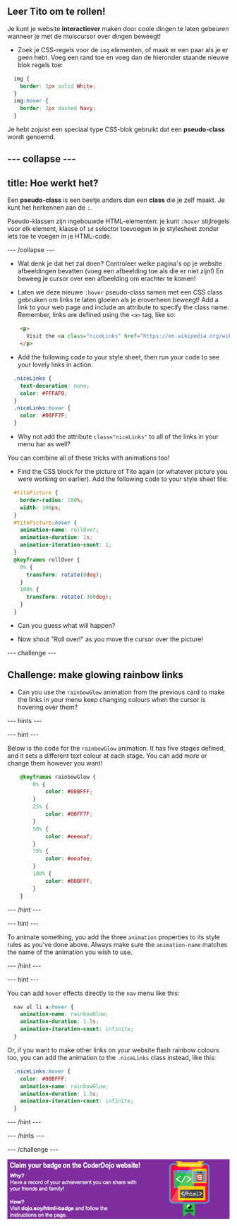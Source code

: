 ## Leer Tito om te rollen!

Je kunt je website **interactiever** maken door coole dingen te laten gebeuren wanneer je met de muiscursor over dingen beweegt!

+ Zoek je CSS-regels voor de `img` elementen, of maak er een paar als je er geen hebt. Voeg een rand toe en voeg dan de hieronder staande nieuwe blok regels toe:

```css
  img {
    border: 2px solid White;
  }
  img:hover {
    border: 2px dashed Navy;
  }
```

Je hebt zojuist een speciaal type CSS-blok gebruikt dat een **pseudo-class** wordt genoemd.

## \--- collapse \---

## title: Hoe werkt het?

Een **pseudo-class** is een beetje anders dan een **class** die je zelf maakt. Je kunt het herkennen aan de `:`.

Pseudo-klassen zijn ingebouwde HTML-elementen: je kunt `:hover` stijlregels voor elk element, klasse of `id` selector toevoegen in je stylesheet zonder iets toe te voegen in je HTML-code.

\--- /collapse \---

+ Wat denk je dat het zal doen? Controleer welke pagina's op je website afbeeldingen bevatten (voeg een afbeelding toe als die er niet zijn!) En beweeg je cursor over een afbeelding om erachter te komen!

+ Laten we deze nieuwe `:hover` pseudo-class samen met een CSS class gebruiken om links te laten gloeien als je eroverheen beweegt! Add a link to your web page and include an attribute to specify the class name. Remember, links are defined using the `<a>` tag, like so:

```html
    <p>
      Visit the <a class="niceLinks" href="https://en.wikipedia.org/wiki/Ireland">Wikipedia page</a> to learn even more about Ireland!
    </p>
```

+ Add the following code to your style sheet, then run your code to see your lovely links in action.

```css
  .niceLinks {
    text-decoration: none;
    color: #FFFAF0;
  }
  .niceLinks:hover {
    color: #00FF7F;
  }
```

+ Why not add the attribute `class="niceLinks"` to all of the links in your menu bar as well?

You can combine all of these tricks with animations too!

+ Find the CSS block for the picture of Tito again (or whatever picture you were working on earlier). Add the following code to your style sheet file:

```css
  #titoPicture {
    border-radius: 100%;
    width: 100px;
  }
  #titoPicture:hover {
    animation-name: rollOver;
    animation-duration: 1s;
    animation-iteration-count: 1;
  }
  @keyframes rollOver {
    0% {
      transform: rotate(0deg);
    }
    100% {
      transform: rotate(-360deg);
    }
  }
```

+ Can you guess what will happen?

+ Now shout "Roll over!" as you move the cursor over the picture!

\--- challenge \---

## Challenge: make glowing rainbow links

+ Can you use the `rainbowGlow` animation from the previous card to make the links in your menu keep changing colours when the cursor is hovering over them?

\--- hints \---

\--- hint \---

Below is the code for the `rainbowGlow` animation. It has five stages defined, and it sets a different text colour at each stage. You can add more or change them however you want!

```css
    @keyframes rainbowGlow {
        0% {
            color: #00BFFF;
        }
        25% {
            color: #00FF7F;
        }
        50% {
            color: #eeeeaf;
        }
        75% {
            color: #eeafee;
        }
        100% {
            color: #00BFFF;
        }
    }
```

\--- /hint \---

\--- hint \---

To animate something, you add the three `animation` properties to its style rules as you've done above. Always make sure the `animation-name` matches the name of the animation you wish to use.

\--- /hint \---

\--- hint \---

You can add `hover` effects directly to the `nav` menu like this:

```css
  nav ul li a:hover {
    animation-name: rainbowGlow;
    animation-duration: 1.5s;
    animation-iteration-count: infinite;
  }
```

Or, if you want to make other links on your website flash rainbow colours too, you can add the animation to the `.niceLinks` class instead, like this:

```css
  .niceLinks:hover {
    color: #00BFFF;
    animation-name: rainbowGlow;
    animation-duration: 1.5s;
    animation-iteration-count: infinite;
  }
```

\--- /hint \---

\--- /hints \---

\--- /challenge \---

![](images/badge-footer-image-html-intermed.png)